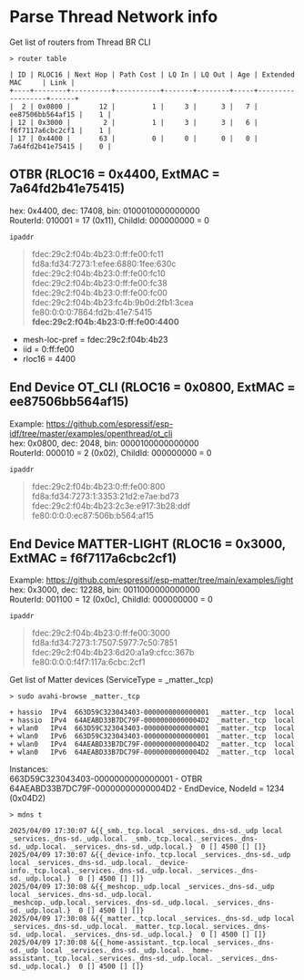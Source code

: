 
# Parse Thread Network info

Get list of routers from Thread BR CLI 
~~~
> router table

| ID | RLOC16 | Next Hop | Path Cost | LQ In | LQ Out | Age | Extended MAC     | Link |
+----+--------+----------+-----------+-------+--------+-----+------------------+------+
|  2 | 0x0800 |       12 |         1 |     3 |      3 |   7 | ee87506bb564af15 |    1 |
| 12 | 0x3000 |        2 |         1 |     3 |      3 |   6 | f6f7117a6cbc2cf1 |    1 |
| 17 | 0x4400 |       63 |         0 |     0 |      0 |   0 | 7a64fd2b41e75415 |    0 |
~~~

## OTBR (RLOC16 = 0x4400, ExtMAC = 7a64fd2b41e75415)
hex: 0x4400, dec: 17408, bin: 0100010000000000  
RouterId: 010001 = 17 (0x11), ChildId: 000000000 = 0  
~~~
ipaddr
~~~
> fdec:29c2:f04b:4b23:0:ff:fe00:fc11  
> fd8a:fd34:7273:1:efee:6880:1fee:630c  
> fdec:29c2:f04b:4b23:0:ff:fe00:fc10  
> fdec:29c2:f04b:4b23:0:ff:fe00:fc38  
> fdec:29c2:f04b:4b23:0:ff:fe00:fc00  
> fdec:29c2:f04b:4b23:fc4b:9b0d:2fb1:3cea  
> fe80:0:0:0:7864:fd2b:41e7:5415
> **fdec:29c2:f04b:4b23:0:ff:fe00:4400**
- mesh-loc-pref = fdec:29c2:f04b:4b23
- iid = 0:ff:fe00
- rloc16 = 4400


## End Device OT_CLI (RLOC16 = 0x0800, ExtMAC = ee87506bb564af15)
Example: https://github.com/espressif/esp-idf/tree/master/examples/openthread/ot_cli  
hex: 0x0800, dec: 2048, bin: 0000100000000000  
RouterId: 000010 = 2 (0x02), ChildId: 000000000 = 0  
~~~
ipaddr
~~~
> fdec:29c2:f04b:4b23:0:ff:fe00:800  
> fd8a:fd34:7273:1:3353:21d2:e7ae:bd73  
> fdec:29c2:f04b:4b23:2c3e:e917:3b28:ddf  
> fe80:0:0:0:ec87:506b:b564:af15  


## End Device MATTER-LIGHT (RLOC16 = 0x3000, ExtMAC = f6f7117a6cbc2cf1)
Example: https://github.com/espressif/esp-matter/tree/main/examples/light  
hex: 0x3000, dec: 12288, bin: 0011000000000000  
RouterId: 001100 = 12 (0x0c), ChildId: 000000000 = 0  
~~~
ipaddr
~~~
> fdec:29c2:f04b:4b23:0:ff:fe00:3000  
> fd8a:fd34:7273:1:7507:5977:7c50:7851  
> fdec:29c2:f04b:4b23:6d20:a1a9:cfcc:367b  
> fe80:0:0:0:f4f7:117a:6cbc:2cf1  

Get list of Matter devices (ServiceType = _matter._tcp)  
~~~
> sudo avahi-browse _matter._tcp

+ hassio  IPv4  663D59C323043403-0000000000000001  _matter._tcp  local
+ hassio  IPv4  64AEABD33B7DC79F-00000000000004D2  _matter._tcp  local
+ wlan0   IPv4  663D59C323043403-0000000000000001  _matter._tcp  local
+ wlan0   IPv6  663D59C323043403-0000000000000001  _matter._tcp  local
+ wlan0   IPv4  64AEABD33B7DC79F-00000000000004D2  _matter._tcp  local
+ wlan0   IPv6  64AEABD33B7DC79F-00000000000004D2  _matter._tcp  local
~~~
Instances:  
663D59C323043403-0000000000000001 - OTBR  
64AEABD33B7DC79F-00000000000004D2 - EndDevice, NodeId = 1234 (0x04D2)  

~~~
> mdns t

2025/04/09 17:30:07 &{{_smb._tcp.local _services._dns-sd._udp local _services._dns-sd._udp.local. _smb._tcp.local._services._dns-sd._udp.local. _services._dns-sd._udp.local.}  0 [] 4500 [] []}
2025/04/09 17:30:07 &{{_device-info._tcp.local _services._dns-sd._udp local _services._dns-sd._udp.local. _device-info._tcp.local._services._dns-sd._udp.local. _services._dns-sd._udp.local.}  0 [] 4500 [] []}
2025/04/09 17:30:08 &{{_meshcop._udp.local _services._dns-sd._udp local _services._dns-sd._udp.local. _meshcop._udp.local._services._dns-sd._udp.local. _services._dns-sd._udp.local.}  0 [] 4500 [] []}
2025/04/09 17:30:08 &{{_matter._tcp.local _services._dns-sd._udp local _services._dns-sd._udp.local. _matter._tcp.local._services._dns-sd._udp.local. _services._dns-sd._udp.local.}  0 [] 4500 [] []}
2025/04/09 17:30:08 &{{_home-assistant._tcp.local _services._dns-sd._udp local _services._dns-sd._udp.local. _home-assistant._tcp.local._services._dns-sd._udp.local. _services._dns-sd._udp.local.}  0 [] 4500 [] []}
~~~
